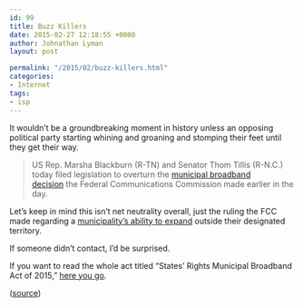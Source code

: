 ```yaml
---
id: 99
title: Buzz Killers
date: 2015-02-27 12:18:55 +0000
author: Johnathan Lyman
layout: post

permalink: "/2015/02/buzz-killers.html"
categories:
- Internet
tags:
- isp
---
```

It wouldn’t be a groundbreaking moment in history unless an opposing political party starting whining and groaning and stomping their feet until they get their way.

> US Rep. Marsha Blackburn (R-TN) and Senator Thom Tillis (R-N.C.) today filed legislation to overturn the [municipal broadband decision][1] the Federal Communications Commission made earlier in the day.

Let’s keep in mind this isn’t net neutrality overall, just the ruling the FCC made regarding a [municipality’s ability to expand][2] outside their designated territory.

If someone didn’t contact, I’d be surprised.

If you want to read the whole act titled “States’ Rights Municipal Broadband Act of 2015,” [here you go][3].

([source][4])

[1]: http://arstechnica.com/business/2015/02/fcc-overturns-state-laws-that-protect-isps-from-local-competition/
[2]: http://arstechnica.com/business/2015/02/fcc-overturns-state-laws-that-protect-isps-from-local-competition/
[3]: http://blackburn.house.gov/uploadedfiles/states_rights_muni_broadband_act.pdf
[4]: http://arstechnica.com/business/2015/02/republicans-in-congress-already-trying-to-overturn-fccs-latest-votes/